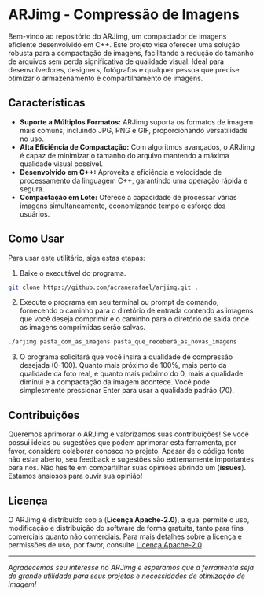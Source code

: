 # ARJimg - Compressão de Imagens

Bem-vindo ao repositório do ARJimg, um compactador de imagens eficiente desenvolvido em C++. 
Este projeto visa oferecer uma solução robusta para a compactação de imagens, facilitando a redução do tamanho de arquivos sem perda significativa de qualidade visual. 
Ideal para desenvolvedores, designers, fotógrafos e qualquer pessoa que precise otimizar o armazenamento e compartilhamento de imagens.

## Características

- **Suporte a Múltiplos Formatos:** ARJimg suporta os formatos de imagem mais comuns, incluindo JPG, PNG e GIF, proporcionando versatilidade no uso.
- **Alta Eficiência de Compactação:** Com algoritmos avançados, o ARJimg é capaz de minimizar o tamanho do arquivo mantendo a máxima qualidade visual possível.
- **Desenvolvido em C++:** Aproveita a eficiência e velocidade de processamento da linguagem C++, garantindo uma operação rápida e segura.
- **Compactação em Lote:** Oferece a capacidade de processar várias imagens simultaneamente, economizando tempo e esforço dos usuários.

## Como Usar

Para usar este utilitário, siga estas etapas:

1. Baixe o executável do programa.
```bash
git clone https://github.com/acranerafael/arjimg.git .
```

2. Execute o programa em seu terminal ou prompt de comando, fornecendo o caminho para o diretório de entrada contendo as imagens que você deseja comprimir e o caminho para o diretório de saída onde as imagens comprimidas serão salvas.
```bash
./arjimg pasta_com_as_imagens pasta_que_receberá_as_novas_imagens
```

3. O programa solicitará que você insira a qualidade de compressão desejada (0-100). Quanto mais próximo de 100%, mais perto da qualidade da foto real, e quanto mais próximo do 0, mais a qualidade diminui e a compactação da imagem acontece. Você pode simplesmente pressionar Enter para usar a qualidade padrão (70).
   

## Contribuições

Queremos aprimorar o ARJimg e valorizamos suas contribuições! Se você possui ideias ou sugestões que podem aprimorar esta ferramenta, por favor, considere colaborar conosco no projeto. Apesar de o código fonte não estar aberto, seu feedback e sugestões são extremamente importantes para nós. 
Não hesite em compartilhar suas opiniões abrindo um (**issues**). Estamos ansiosos para ouvir sua opinião!

## Licença

O ARJimg é distribuído sob a (**Licença Apache-2.0**), a qual permite o uso, modificação e distribuição do software de forma gratuita, tanto para fins comerciais quanto não comerciais. 
Para mais detalhes sobre a licença e permissões de uso, por favor, consulte  [Licença Apache-2.0](LICENSE).

---

*Agradecemos seu interesse no ARJimg e esperamos que a ferramenta seja de grande utilidade para seus projetos e necessidades de otimização de imagem!*
